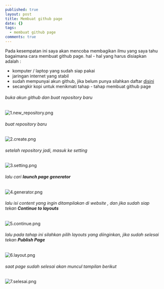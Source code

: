 ```yaml
---
published: true
layout: post
title: Membuat github page
date: {}
tags: 
  - membuat github page
comments: true
---
```

Pada kesempatan ini saya akan mencoba membagikan ilmu yang saya tahu bagaimana cara membuat github page.
hal - hal yang harus disiapkan adalah :
- komputer / laptop yang sudah siap pakai
- jaringan internet yang stabil
- sudah mempunyai akun github, jika belum punya silahkan daftar [disini](https://github.com/)
- secangkir kopi untuk menikmati tahap - tahap membuat github page

###### buka akun github dan buat repository baru

 ![1.new_repository.png](https://github.com/adnilriza/adnilriza.github.io/tree/master/assets/img/Membuat-Github-Page/1.new_repository.png)
 
###### buat repository baru
![2.create.png](https://github.com/adnilriza/adnilriza.github.io/tree/master/assets/img/Membuat-Github-Page/2.create.png)

###### setelah repository jadi, masuk ke setting
![3.setting.png](https://github.com/adnilriza/adnilriza.github.io/tree/master/assets/img/Membuat-Github-Page/3.setting.png)

###### lalu cari **launch page generator**
![4.generator.png]({https://github.com/adnilriza/adnilriza.github.io/tree/master/assets/img/Membuat-Github-Page/4.generator.png)

###### lalu isi _content_ yang ingin ditampilakan di _website_ , dan jika sudah siap tekan **Continue to layouts**
![5.continue.png](https://github.com/adnilriza/adnilriza.github.io/tree/master}/assets/img/Membuat-Github-Page/5.continue.png)

###### lalu pada tahap ini silahkan pilih layouts yang diinginkan, jika sudah selesai tekan **Publish Page**
![6.layout.png](https://github.com/adnilriza/adnilriza.github.io/tree/master}/assets/img/Membuat-Github-Page/6.layout.png)

###### saat  page sudah selesai akan muncul tampilan berikut
![7.selesai.png](https://github.com/adnilriza/adnilriza.github.io/tree/master}/assets/img/Membuat-Github-Page/7.selesai.png)
